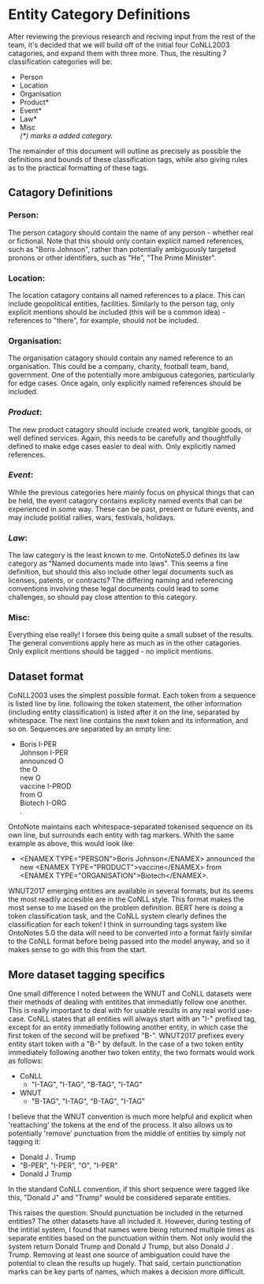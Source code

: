 # Entity Category Definitions
After reviewing the previous research and reciving input from the rest of the team, it's decided that we will build off of the initial four CoNLL2003 catagories, and expand them with three more. Thus, the resulting 7 classification categories will be:  
- Person
- Location
- Organisation
- Product*
- Event*
- Law*
- Misc  
_(*) marks a added category._  

The remainder of this document will outline as precisely as possible the definitions and bounds of these classification tags, while also giving rules as to the practical formatting of these tags.

## Catagory Definitions
### Person:
The person catagory should contain the name of any person - whether real or fictional. Note that this should only contain explicit named references, such as "Boris Johnson", rather than potentially ambiguously targeted pronons or other identifiers, such as "He", "The Prime Minister".

### Location:
The location catagory contains all named references to a place. This can include geopolitical entities, facilities. Similarly to the person tag, only explicit mentions should be included (this will be a common idea) - references to "there", for example, should not be included.

### Organisation:
The organisation catagory should contain any named reference to an organisation. This could be a company, charity, football team, band, government. One of the potentially more ambiguous categories, particularly for edge cases. Once again, only explicitly named references should be included.

### *Product*:
The new product catagory should include created work, tangible goods, or well defined services. Again, this needs to be carefully and thoughtfully defined to make edge cases easier to deal with. Only explicitly named references.

### *Event*:
While the previous categories here mainly focus on physical things that can be held, the event catagory contains explicity named events that can be experienced in some way. These can be past, present or future events, and may include politial rallies, wars, festivals, holidays.

### *Law*:
The law category is the least known to me. OntoNote5.0 defines its law category as "Named documents made into laws". This seems a fine definition, but should this also include other legal documents such as licenses, patents, or contracts? The differing naming and referencing conventions involving these legal documents could lead to some challenges, so should pay close attention to this category.

### Misc:
Everything else really! I forsee this being quite a small subset of the results. The general conventions apply here as much as in the other catagories. Only explicit mentions should be tagged - no implicit mentions.

## Dataset format
CoNLL2003 uses the simplest possible format. Each token from a sequence is listed line by line. following the token statement, the other information (including entity classification) is listed after it on the line, separated by whitespace. The next line contains the next token and its information, and so on. Sequences are separated by an empty line: 
- Boris I-PER  
    Johnson I-PER  
    announced O  
    the O  
    new O  
    vaccine I-PROD  
    from O  
    Biotech I-ORG  
    .  

OntoNote maintains each whitespace-separated tokenised sequence on its own line, but surrounds each entity with tag markers. Whith the same example as above, this would look like:
- \<ENAMEX TYPE="PERSON">Boris Johnson\</ENAMEX> announced the new \<ENAMEX TYPE="PRODUCT">vaccine\</ENAMEX> from \<ENAMEX TYPE="ORGANISATION">Biotech\</ENAMEX>.

WNUT2017 emerging entities are available in several formats, but its seems the most readily accesible are in the CoNLL style. This format makes the most sense to me based on the problem definition. BERT here is doing a token classification task, and the CoNLL system clearly defines the classification for each token! I think in surrounding tags system like OntoNotes 5.0 the data will need to be converted into a format fairly similar to the CoNLL format before being passed into the model anyway, and so it makes sense to go with this from the start.

## More dataset tagging specifics
One small difference I noted between the WNUT and CoNLL datasets were their methods of dealing with entitites that immediatly follow one another. This is really important to deal with for usable results in any real world use-case. CoNLL states that all entities will always start with an "I-" prefixed tag, except for an entity immediatly following another entity, in which case the first token of the second will be prefixed "B-". WNUT2017 prefixes every entity start token with a "B-" by default. In the case of a two token entity immediately following another two token entity, the two formats would work as follows:
- CoNLL
    - "I-TAG", "I-TAG", "B-TAG", "I-TAG"
- WNUT
    - "B-TAG", "I-TAG", "B-TAG", "I-TAG"  

I believe that the WNUT convention is much more helpful and explicit when 'reattaching' the tokens at the end of the process. It also allows us to potentially 'remove' punctuation from the middle of entities by simply not tagging it:
- Donald J . Trump
- "B-PER", "I-PER", "O", "I-PER"
- Donald J Trump  

In the standard CoNLL convention, if this short sequence were tagged like this, "Donald J" and "Trump" would be considered separate entities.

This raises the question: Should punctuation be included in the returned entities? The other datasets have all included it. However, during testing of the intitial system, I found that names were being returned multiple times as separate entities based on the punctuation within them. Not only would the system return Donald Trump and Donald J Trump, but also Donald J . Trump. Removing at least one source of ambiguation could have the potential to clean the results up hugely. That said, certain punctionation marks can be key parts of names, which makes a decision more difficult.
